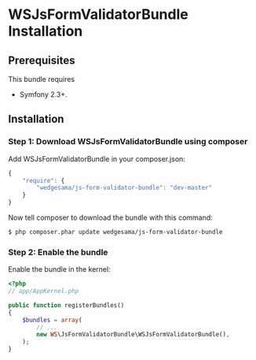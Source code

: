WSJsFormValidatorBundle Installation
==================================

## Prerequisites

This bundle requires 
- Symfony 2.3+.

## Installation

### Step 1: Download WSJsFormValidatorBundle using composer

Add WSJsFormValidatorBundle in your composer.json:

```js
{
    "require": {
        "wedgesama/js-form-validator-bundle": "dev-master"
    }
}
```

Now tell composer to download the bundle with this command:

``` bash
$ php composer.phar update wedgesama/js-form-validator-bundle
```

### Step 2: Enable the bundle

Enable the bundle in the kernel:

``` php
<?php
// app/AppKernel.php

public function registerBundles()
{
    $bundles = array(
        // ...
        new WS\JsFormValidatorBundle\WSJsFormValidatorBundle(),
    );
}
```
